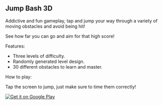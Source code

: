 ## Jump Bash 3D

Addictive and fun gameplay, tap and jump your way through a variety of moving obstacles and avoid being hit!

See how far you can go and aim for that high score!

Features:

- Three levels of difficulty.
- Randomly generated level design.
- 30 different obstacles to learn and master.

How to play:

Tap the screen to jump, just make sure to time them correctly!

<a href='https://play.google.com/store/apps/details?id=com.RelaxedCrow.JumpBash3D&pcampaignid=pcampaignidMKT-Other-global-all-co-prtnr-py-PartBadge-Mar2515-1'><img alt='Get it on Google Play' src='https://play.google.com/intl/en_us/badges/static/images/badges/en_badge_web_generic.png'/></a>
